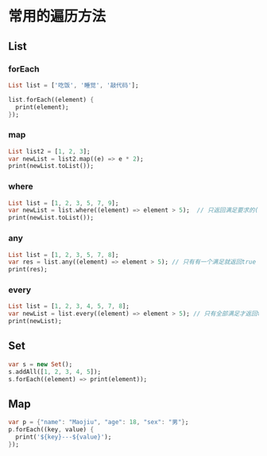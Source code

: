 # 常用的遍历方法

## List

### forEach

```dart
List list = ['吃饭', '睡觉', '敲代码'];

list.forEach((element) {
  print(element);
});
```

### map

```dart
List list2 = [1, 2, 3];
var newList = list2.map((e) => e * 2);
print(newList.toList());
```

### where

```dart
List list = [1, 2, 3, 5, 7, 9];
var newList = list.where((element) => element > 5);  // 只返回满足要求的(过滤)
print(newList.toList());
```

### any

```dart
List list = [1, 2, 3, 5, 7, 8];
var res = list.any((element) => element > 5); // 只有有一个满足就返回true
print(res);
```

### every

```dart
List list = [1, 2, 3, 4, 5, 7, 8];
var newList = list.every((element) => element > 5); // 只有全部满足才返回true
print(newList);
```

## Set

```dart
var s = new Set();
s.addAll([1, 2, 3, 4, 5]);
s.forEach((element) => print(element));
```

## Map

```dart
var p = {"name": "Maojiu", "age": 18, "sex": "男"};
p.forEach((key, value) {
  print('${key}---${value}');
});
```
